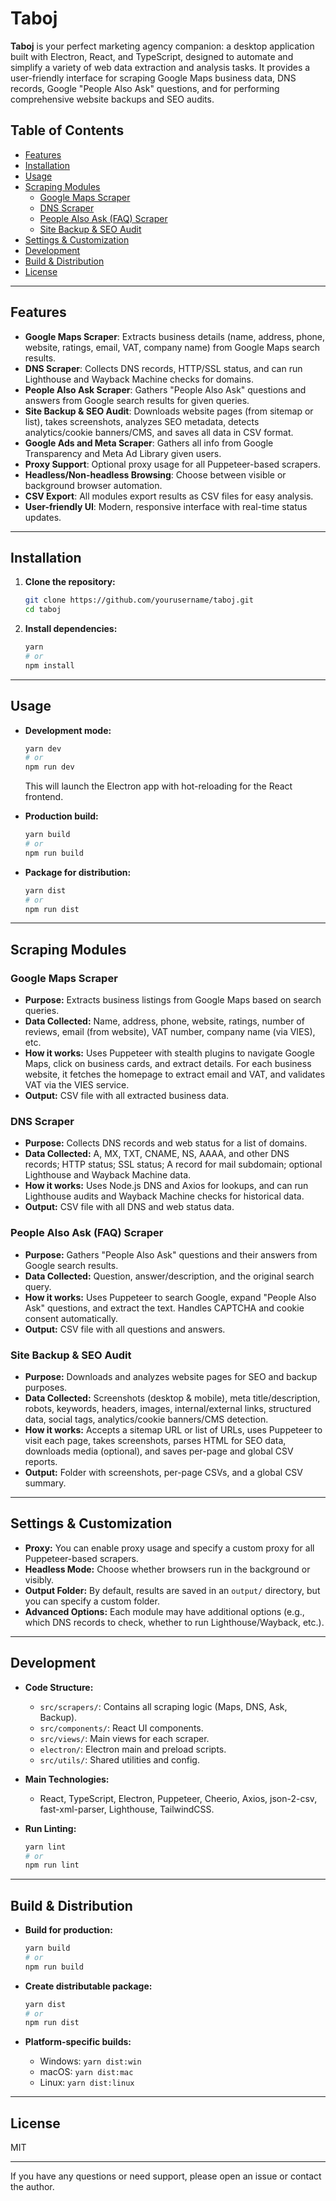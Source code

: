 # Taboj

**Taboj** is your perfect marketing agency companion: a desktop application built with Electron, React, and TypeScript, designed to automate and simplify a variety of web data extraction and analysis tasks. It provides a user-friendly interface for scraping Google Maps business data, DNS records, Google "People Also Ask" questions, and for performing comprehensive website backups and SEO audits.

## Table of Contents

- [Features](#features)
- [Installation](#installation)
- [Usage](#usage)
- [Scraping Modules](#scraping-modules)
  - [Google Maps Scraper](#google-maps-scraper)
  - [DNS Scraper](#dns-scraper)
  - [People Also Ask (FAQ) Scraper](#people-also-ask-faq-scraper)
  - [Site Backup & SEO Audit](#site-backup--seo-audit)
- [Settings & Customization](#settings--customization)
- [Development](#development)
- [Build & Distribution](#build--distribution)
- [License](#license)

---

## Features

- **Google Maps Scraper**: Extracts business details (name, address, phone, website, ratings, email, VAT, company name) from Google Maps search results.
- **DNS Scraper**: Collects DNS records, HTTP/SSL status, and can run Lighthouse and Wayback Machine checks for domains.
- **People Also Ask Scraper**: Gathers "People Also Ask" questions and answers from Google search results for given queries.
- **Site Backup & SEO Audit**: Downloads website pages (from sitemap or list), takes screenshots, analyzes SEO metadata, detects analytics/cookie banners/CMS, and saves all data in CSV format.
- **Google Ads and Meta Scraper**: Gathers all info from Google Transparency and Meta Ad Library given users.
- **Proxy Support**: Optional proxy usage for all Puppeteer-based scrapers.
- **Headless/Non-headless Browsing**: Choose between visible or background browser automation.
- **CSV Export**: All modules export results as CSV files for easy analysis.
- **User-friendly UI**: Modern, responsive interface with real-time status updates.

---

## Installation

1. **Clone the repository:**
   ```sh
   git clone https://github.com/yourusername/taboj.git
   cd taboj
   ```

2. **Install dependencies:**
   ```sh
   yarn
   # or
   npm install
   ```

---

## Usage

- **Development mode:**
  ```sh
  yarn dev
  # or
  npm run dev
  ```
  This will launch the Electron app with hot-reloading for the React frontend.

- **Production build:**
  ```sh
  yarn build
  # or
  npm run build
  ```

- **Package for distribution:**
  ```sh
  yarn dist
  # or
  npm run dist
  ```

---

## Scraping Modules

### Google Maps Scraper

- **Purpose:** Extracts business listings from Google Maps based on search queries.
- **Data Collected:** Name, address, phone, website, ratings, number of reviews, email (from website), VAT number, company name (via VIES), etc.
- **How it works:** Uses Puppeteer with stealth plugins to navigate Google Maps, click on business cards, and extract details. For each business website, it fetches the homepage to extract email and VAT, and validates VAT via the VIES service.
- **Output:** CSV file with all extracted business data.

### DNS Scraper

- **Purpose:** Collects DNS records and web status for a list of domains.
- **Data Collected:** A, MX, TXT, CNAME, NS, AAAA, and other DNS records; HTTP status; SSL status; A record for mail subdomain; optional Lighthouse and Wayback Machine data.
- **How it works:** Uses Node.js DNS and Axios for lookups, and can run Lighthouse audits and Wayback Machine checks for historical data.
- **Output:** CSV file with all DNS and web status data.

### People Also Ask (FAQ) Scraper

- **Purpose:** Gathers "People Also Ask" questions and their answers from Google search results.
- **Data Collected:** Question, answer/description, and the original search query.
- **How it works:** Uses Puppeteer to search Google, expand "People Also Ask" questions, and extract the text. Handles CAPTCHA and cookie consent automatically.
- **Output:** CSV file with all questions and answers.

### Site Backup & SEO Audit

- **Purpose:** Downloads and analyzes website pages for SEO and backup purposes.
- **Data Collected:** Screenshots (desktop & mobile), meta title/description, robots, keywords, headers, images, internal/external links, structured data, social tags, analytics/cookie banners/CMS detection.
- **How it works:** Accepts a sitemap URL or list of URLs, uses Puppeteer to visit each page, takes screenshots, parses HTML for SEO data, downloads media (optional), and saves per-page and global CSV reports.
- **Output:** Folder with screenshots, per-page CSVs, and a global CSV summary.

---

## Settings & Customization

- **Proxy:** You can enable proxy usage and specify a custom proxy for all Puppeteer-based scrapers.
- **Headless Mode:** Choose whether browsers run in the background or visibly.
- **Output Folder:** By default, results are saved in an `output/` directory, but you can specify a custom folder.
- **Advanced Options:** Each module may have additional options (e.g., which DNS records to check, whether to run Lighthouse/Wayback, etc.).

---

## Development

- **Code Structure:**
  - `src/scrapers/`: Contains all scraping logic (Maps, DNS, Ask, Backup).
  - `src/components/`: React UI components.
  - `src/views/`: Main views for each scraper.
  - `electron/`: Electron main and preload scripts.
  - `src/utils/`: Shared utilities and config.

- **Main Technologies:**
  - React, TypeScript, Electron, Puppeteer, Cheerio, Axios, json-2-csv, fast-xml-parser, Lighthouse, TailwindCSS.

- **Run Linting:**
  ```sh
  yarn lint
  # or
  npm run lint
  ```

---

## Build & Distribution

- **Build for production:**
  ```sh
  yarn build
  # or
  npm run build
  ```

- **Create distributable package:**
  ```sh
  yarn dist
  # or
  npm run dist
  ```

- **Platform-specific builds:**
  - Windows: `yarn dist:win`
  - macOS: `yarn dist:mac`
  - Linux: `yarn dist:linux`

---

## License

MIT

---

If you have any questions or need support, please open an issue or contact the author.
